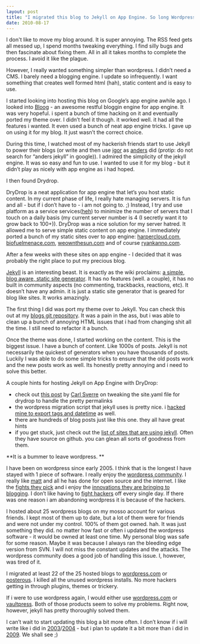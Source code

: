 ```yaml
--- 
layout: post
title: "I migrated this blog to Jekyll on App Engine. So long Wordpress. "
date: 2010-08-17
--- 
```

I don't like to move my blog around. It is super annoying. The RSS feed gets all messed up, I spend months tweaking everything. I find silly bugs and then fascinate about fixing them. All in all it takes months to complete the process. I avoid it like the plague. 

However, I really wanted something simpler than wordpress. I didn’t need a CMS. I barely need a blogging engine. I update so infrequently. I want something that creates well formed html (hah), static content and is easy to use. 

I started looking into hosting this blog on Google’s app engine awhile ago. I looked into [Bloog](http://bloog.billkatz.com/ "Bloog") - an awesome restful bloggin engine for app engine. It was very hopeful. i spent a bunch of time hacking on it and eventually ported my theme over. I didn’t feel it though. it worked well. it had all the features i wanted. It even used a bunch of neat app engine tricks. I gave up on using it for my blog. It just wasn’t the correct choice. 

During this time, I watched most of my hackerish friends start to use Jekyll to power their blogs (or write and then use [igor](http://github.com/aconbere/igor "igor") as [anders](http://anders.conbere.org/) did (protip: do not search for “anders jekyll” in google)). I admired the simplicity of the jekyll engine. It was so easy and fun to use. I wanted to use it for my blog - but it didn’t play as nicely with app engine as i had hoped. 

I then found Drydrop. 

DryDrop is a neat application for app engine that let’s you host static content. In my current phase of life, I really hate managing servers. It is fun and all - but if i don’t have to - i am not going to. ;) Instead, I try and use platform as a service services([heh](http://en.wikipedia.org/wiki/RAS_syndrome)) to minimize the number of servers that I touch on a daily basis (my current server number is 4 (I secretly want it to grow back to 100+)). DryDrop was a nice solution for my server hatred. It allowed me to serve simple static content on app engine. I immediately ported a bunch of my static sites over to app engine: [harpercloud.com](http://www.harpercloud.com/), [biofuelmenace.com](http://www.biofuelmenace.com/), [weownthesun.com](http://weownthesun.com) and of course [ryankanno.com](http://www.ryankanno.com). 

After a few weeks with these sites on app engine - I decided that it was probably the right place to put my precious blog. 

[Jekyll](http://github.com/mojombo/jekyll/) is an interesting beast. It is exactly as the wiki proclaims: [a simple, blog aware, static site generator](http://wiki.github.com/mojombo/jekyll/). It has no features (well. a couple), it has no built in community aspects (no commenting, trackbacks, reactions, etc). It doesn’t have any admin. it is just a static site generator that is geared for blog like sites. It works amazingly.

The first thing I did was port my theme over to Jekyll. You can check this out at my [blogs git repository](http://github.com/harperreed/harperreed-blog). It was a pain in the ass, but i was able to clean up a bunch of annoying HTML issues that i had from changing shit all the time. I still need to refactor it a bunch.

Once the theme was done, I started working on the content. This is the biggest issue. I have a bunch of content. Like 1000s of posts. Jekyll is not necessarily the quickest of generators when you have thousands of posts. Luckily I was able to do some simple tricks to ensure that the old posts work and the new posts work as well. Its honestly pretty annoying and i need to solve this better. 

A couple hints for hosting Jekyll on App Engine with DryDrop:
* check out [this post](http://thelab.carlsverre.com/2010/02/09/static-hosting) by [Carl Sverre](http://www.carlsverre.com/) on tweaking the site.yaml file for drydrop to handle the pretty permalinks
* the wordpress migration script that jekyll uses is pretty nice. i [hacked mine to export tags and datetime](http://github.com/harperreed/harperreed-blog/blob/master/_import/wordpress.rb) as well.
* there are hundreds of blog posts just like this one. they all have great hints
* if you get stuck, just check out the [list of sites that are using jekyll](http://wiki.github.com/mojombo/jekyll/sites). Often they have source on github. you can glean all sorts of goodness from them. 

**It is a bummer to leave wordpress. **

I have been on wordpress since early 2005. I think that is the longest I have stayed with 1 piece of software. I really enjoy the [wordpress community](http://wordpress.org/support/). I really like [matt](http://ma.tt/) and all he has done for open source and the internet. I like the [fights they pick](http://drewblas.com/2010/07/15/an-analysis-of-gpled-code-in-thesis/) and i enjoy the [innovations they are bringing to blogging](http://buddypress.org/). I don’t like having to [fight hackers](http://www.google.com/search?q=wordpress+exploit) off every single day. If there was one reason i am abandoning wordpress it is because of the hackers. 

I hosted about 25 wordpress blogs on my mosso account for various friends. I kept most of them up to date, but a lot of them were for friends and were not under my control. 100% of them got owned. hah. It was just something they did. no matter how fast or often i updated the wordpress software - it would be owned at least one time. My personal blog was safe for some reason. Maybe it was because I always ran the bleeding edge version from SVN. I will not miss the constant updates and the attacks.  The wordpress community does a good job of handling this issue. I, however, was tired of it. 

I migrated at least 22 of the 25 hosted blogs to [wordpress.com](http://wordpress.com) or [posterous](http://posterous.com). I killed all the unused wordpress installs. No more hackers getting in through plugins, themes or trickery. 

If i were to use wordpress again, I would either use [wordpress.com](http://wordpress.com) or [vaultpress](http://vaultpress.com/). Both of those products seem to solve my problems. Right now, however, jekyll has pretty thoroughly solved them. 

I can’t wait to start updating this blog a bit more often. I don’t know if i will write like i did in [2003](/2003/)/[2004](/2004/) - but i plan to update it a bit more than i did in [2009](/2009/). We shall see ;)
